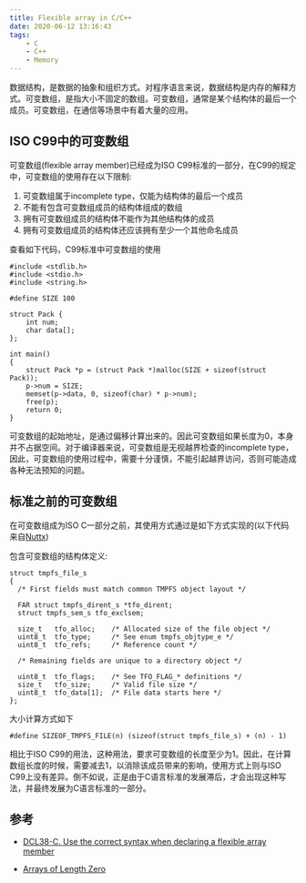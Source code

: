 ```yaml
---
title: Flexible array in C/C++
date: 2020-06-12 13:16:43
tags:
    - C
    - C++
    - Memory
---
```


数据结构，是数据的抽象和组织方式。对程序语言来说，数据结构是内存的解释方式。可变数组，是指大小不固定的数组。可变数组，通常是某个结构体的最后一个成员。可变数组，在通信等场景中有着大量的应用。

## ISO C99中的可变数组

可变数组(flexible array member)已经成为ISO C99标准的一部分，在C99的规定中，可变数组的使用存在以下限制:

1. 可变数组属于incomplete type，仅能为结构体的最后一个成员
2. 不能有包含可变数组成员的结构体组成的数组
3. 拥有可变数组成员的结构体不能作为其他结构体的成员
4. 拥有可变数组成员的结构体还应该拥有至少一个其他命名成员

查看如下代码，C99标准中可变数组的使用

```
#include <stdlib.h>
#include <stdio.h>
#include <string.h>

#define SIZE 100

struct Pack {
    int num;
    char data[];
};

int main()
{
    struct Pack *p = (struct Pack *)malloc(SIZE + sizeof(struct Pack));
    p->num = SIZE;
    memset(p->data, 0, sizeof(char) * p->num);
    free(p);
    return 0;
}
```

可变数组的起始地址，是通过偏移计算出来的。因此可变数组如果长度为0，本身并不占据空间。对于编译器来说，可变数组是无视越界检查的incomplete type，因此，可变数组的使用过程中，需要十分谨慎，不能引起越界访问，否则可能造成各种无法预知的问题。

## 标准之前的可变数组

在可变数组成为ISO C一部分之前，其使用方式通过是如下方式实现的(以下代码来自[Nuttx](https://github.com/apache/incubator-nuttx))

包含可变数组的结构体定义:
```
struct tmpfs_file_s
{
  /* First fields must match common TMPFS object layout */

  FAR struct tmpfs_dirent_s *tfo_dirent;
  struct tmpfs_sem_s tfo_exclsem;

  size_t   tfo_alloc;    /* Allocated size of the file object */
  uint8_t  tfo_type;     /* See enum tmpfs_objtype_e */
  uint8_t  tfo_refs;     /* Reference count */

  /* Remaining fields are unique to a directory object */

  uint8_t  tfo_flags;    /* See TFO_FLAG_* definitions */
  size_t   tfo_size;     /* Valid file size */
  uint8_t  tfo_data[1];  /* File data starts here */
};
```

大小计算方式如下
```
#define SIZEOF_TMPFS_FILE(n) (sizeof(struct tmpfs_file_s) + (n) - 1)
```

相比于ISO C99的用法，这种用法，要求可变数组的长度至少为1。因此，在计算数组长度的时候，需要减去1，以消除该成员带来的影响，使用方式上则与ISO C99上没有差异。倒不如说，正是由于C语言标准的发展滞后，才会出现这种写法，并最终发展为C语言标准的一部分。

## 参考

+ [DCL38-C. Use the correct syntax when declaring a flexible array member](https://wiki.sei.cmu.edu/confluence/display/c/DCL38-C.+Use+the+correct+syntax+when+declaring+a+flexible+array+member)

+ [Arrays of Length Zero](https://gcc.gnu.org/onlinedocs/gcc/Zero-Length.html)
